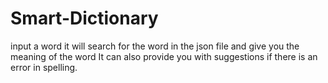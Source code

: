# Smart-Dictionary
input a word it will search for the word in the json file and give you the meaning of the word 
It can also provide you with  suggestions if there is an error in spelling.
